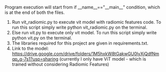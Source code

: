 Program execution will start from if \_\_name\_\_=="\_\_main\_\_" condition, which is at the end of both the files. <br>
1. Run vit_radiomic.py to execute vit model with radiomic features code. To run this script simply write python vit_radiomic.py on the terminal. <br>
2. Else run vit.py to execute only vit model. To run this script simply write python vit.py on the terminal. <br>
3. The libraries required for this project are given in requirements.txt. <br>
4. Link to the model: https://drive.google.com/drive/folders/1M5hxkW8tGakwGU0lyXjQdfNmqp_g-7s1?usp=sharing (currently I only have ViT model - which is trained without considering Radiomic Features)

